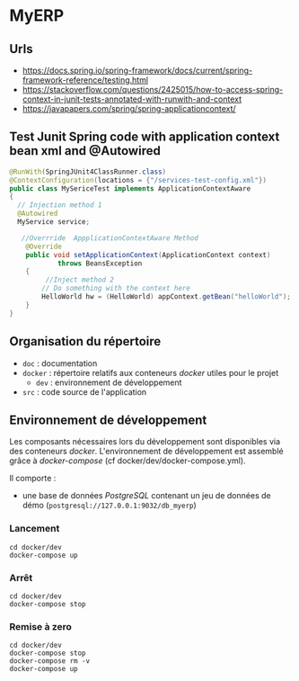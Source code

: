# MyERP

## Urls
- https://docs.spring.io/spring-framework/docs/current/spring-framework-reference/testing.html
- https://stackoverflow.com/questions/2425015/how-to-access-spring-context-in-junit-tests-annotated-with-runwith-and-context
- https://javapapers.com/spring/spring-applicationcontext/

## Test Junit Spring code with  application context bean xml  and @Autowired

```java
@RunWith(SpringJUnit4ClassRunner.class)
@ContextConfiguration(locations = {"/services-test-config.xml"})
public class MySericeTest implements ApplicationContextAware
{
  // Injection method 1
  @Autowired
  MyService service;

   //Overrride  AppplicationContextAware Method
    @Override
    public void setApplicationContext(ApplicationContext context)
            throws BeansException
    {
         //Inject method 2
        // Do something with the context here
        HelloWorld hw = (HelloWorld) appContext.getBean("helloWorld");
    }
}
```

## Organisation du répertoire

*   `doc` : documentation
*   `docker` : répertoire relatifs aux conteneurs _docker_ utiles pour le projet
    *   `dev` : environnement de développement
*   `src` : code source de l'application


## Environnement de développement

Les composants nécessaires lors du développement sont disponibles via des conteneurs _docker_.
L'environnement de développement est assemblé grâce à _docker-compose_
(cf docker/dev/docker-compose.yml).

Il comporte :

*   une base de données _PostgreSQL_ contenant un jeu de données de démo (`postgresql://127.0.0.1:9032/db_myerp`)


### Lancement

    cd docker/dev
    docker-compose up


### Arrêt

    cd docker/dev
    docker-compose stop


### Remise à zero

    cd docker/dev
    docker-compose stop
    docker-compose rm -v
    docker-compose up
